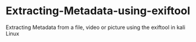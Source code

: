 # Extracting-Metadata-using-exiftool
Extracting Metadata from a file, video or picture using the exiftool in kali Linux
